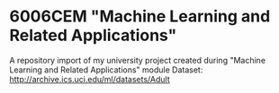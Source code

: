 # 6006CEM "Machine Learning and Related Applications"
A repository import of my university project created during "Machine Learning and Related Applications" module
Dataset: http://archive.ics.uci.edu/ml/datasets/Adult
